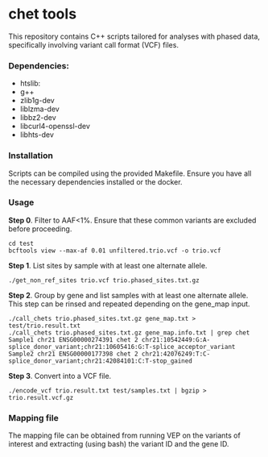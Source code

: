 # chet tools
This repository contains C++ scripts tailored for analyses with phased data, specifically involving variant call format (VCF) files.

### Dependencies:
* htslib:
* g++
* zlib1g-dev
* liblzma-dev
* libbz2-dev
* libcurl4-openssl-dev
* libhts-dev

### Installation
Scripts can be compiled using the provided Makefile. Ensure you have all the necessary dependencies installed or the docker.

### Usage

**Step 0**. Filter to AAF<1%. Ensure that these common variants are excluded before proceeding.
```
cd test
bcftools view --max-af 0.01 unfiltered.trio.vcf -o trio.vcf
```

**Step 1**. List sites by sample with at least one alternate allele.
```
./get_non_ref_sites trio.vcf trio.phased_sites.txt.gz
```

**Step 2**. Group by gene and list samples with at least one alternate allele. This step can be
rinsed and repeated depending on the gene_map input. 
```
./call_chets trio.phased_sites.txt.gz gene_map.txt > test/trio.result.txt
./call_chets trio.phased_sites.txt.gz gene_map.info.txt | grep chet
Sample1 chr21 ENSG00000274391 chet 2 chr21:10542449:G:A-splice_donor_variant;chr21:10605416:G:T-splice_acceptor_variant
Sample2 chr21 ENSG00000177398 chet 2 chr21:42076249:T:C-splice_donor_variant;chr21:42084101:C:T-stop_gained
```

**Step 3**. Convert into a VCF file.
```
./encode_vcf trio.result.txt test/samples.txt | bgzip > trio.result.vcf.gz
```

### Mapping file
The mapping file can be obtained from running VEP on the variants of interest and extracting (using bash) the variant ID and the gene ID.


